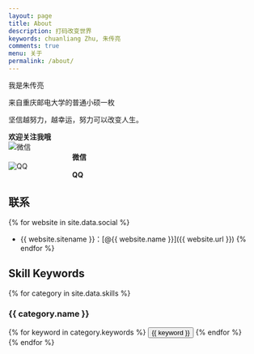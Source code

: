 ```yaml
---
layout: page
title: About
description: 打码改变世界
keywords: chuanliang Zhu, 朱传亮
comments: true
menu: 关于
permalink: /about/
---
```


我是朱传亮

来自重庆邮电大学的普通小硕一枚

坚信越努力，越幸运，努力可以改变人生。  

**欢迎关注我哦**  
![微信](http://images2017.cnblogs.com/blog/1161753/201710/1161753-20171004141054365-1663016846.png "微信")  
&nbsp;&nbsp;&nbsp;&nbsp;&nbsp;&nbsp;&nbsp;&nbsp;&nbsp;&nbsp;&nbsp;&nbsp;&nbsp;&nbsp;&nbsp;&nbsp;&nbsp;&nbsp;&nbsp;&nbsp;&nbsp;&nbsp;&nbsp;&nbsp;&nbsp;&nbsp;&nbsp;&nbsp;&nbsp;&nbsp;&nbsp;&nbsp;**微信**  
![QQ](http://images2017.cnblogs.com/blog/1161753/201710/1161753-20171004141232396-1196985087.png "QQ")  
&nbsp;&nbsp;&nbsp;&nbsp;&nbsp;&nbsp;&nbsp;&nbsp;&nbsp;&nbsp;&nbsp;&nbsp;&nbsp;&nbsp;&nbsp;&nbsp;&nbsp;&nbsp;&nbsp;&nbsp;&nbsp;&nbsp;&nbsp;&nbsp;&nbsp;&nbsp;&nbsp;&nbsp;&nbsp;&nbsp;&nbsp;&nbsp;**QQ**
  
  




## 联系

{% for website in site.data.social %}
* {{ website.sitename }}：[@{{ website.name }}]({{ website.url }})
{% endfor %}

## Skill Keywords

{% for category in site.data.skills %}
### {{ category.name }}
<div class="btn-inline">
{% for keyword in category.keywords %}
<button class="btn btn-outline" type="button">{{ keyword }}</button>
{% endfor %}
</div>
{% endfor %}
